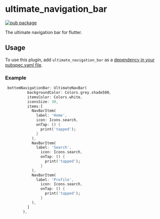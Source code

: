 # ultimate_navigation_bar
[![pub package](https://img.shields.io/pub/v/ultimate_navigation_bar.svg)](https://pub.dev/packages/ultimate_navigation_bar)

The ultimate navigation bar for flutter.

## Usage

To use this plugin, add `ultimate_navigation_bar` as a [dependency in your pubspec.yaml file](https://flutter.dev/docs/development/platform-integration/platform-channels).

### Example

``` dart
 bottomNavigationBar: UltimateNavBar(
          backgroundColor: Colors.grey.shade500,
          itemsColor: Colors.white,
          iconsSize: 30,
          items:[
            NavBarItem(
              label: 'Home',
              icon: Icons.search,
              onTap: () {
                print('tapped');
              }
            ),
            NavBarItem(
              label: 'Search',
                icon: Icons.search,
                onTap: () {
                  print('tapped');
                }
            ),
            NavBarItem(
              label: 'Profile',
                icon: Icons.search,
                onTap: () {
                  print('tapped');
                }
            ),
          ]
        ),
```